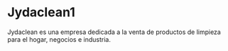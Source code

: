 # Jydaclean1
Jydaclean es una empresa dedicada a la venta de productos de limpieza para el hogar, negocios e industria. 
